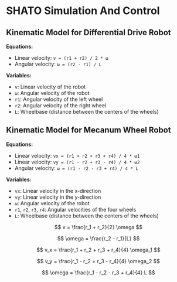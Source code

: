 
# SHATO Simulation And Control
## Kinematic Model for Differential Drive Robot

**Equations:**
* Linear velocity: `v = (r1 + r2) / 2 * ω`
* Angular velocity: `ω = (r2 - r1) / L`

**Variables:**
* `v`: Linear velocity of the robot
* `ω`: Angular velocity of the robot
* `r1`: Angular velocity of the left wheel
* `r2`: Angular velocity of the right wheel
* `L`: Wheelbase (distance between the centers of the wheels)

## Kinematic Model for Mecanum Wheel Robot

**Equations:**
* Linear velocity: `vx = (r1 + r2 + r3 + r4) / 4 * ω1`
* Linear velocity: `vy = (r1 - r2 + r3 - r4) / 4 * ω2`
* Angular velocity: `ω = (r1 - r2 - r3 + r4) / 4 * L`

**Variables:**
* `vx`: Linear velocity in the x-direction
* `vy`: Linear velocity in the y-direction
* `ω`: Angular velocity of the robot
* `r1`, `r2`, `r3`, `r4`: Angular velocities of the four wheels
* `L`: Wheelbase (distance between the centers of the wheels)

$$
v = \frac{r_1 + r_2}{2} \omega
$$

$$
\omega = \frac{r_2 - r_1}{L}
$$

$$
v_x = \frac{r_1 + r_2 + r_3 + r_4}{4} \omega_1
$$

$$
v_y = \frac{r_1 - r_2 + r_3 - r_4}{4} \omega_2
$$

$$
\omega = \frac{r_1 - r_2 - r_3 + r_4}{4} L
$$

